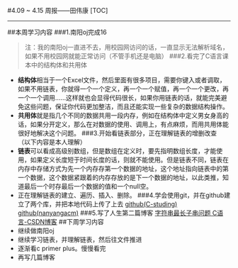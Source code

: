 #4.09 ~ 4.15 周报——田伟康
[TOC]

-------------
##本周学习内容
###1.南阳oj完成16
>注：我的南阳oj一直进不去，用校园网访问的话，一直显示无法解析域名，如果不用校园网就能正常访问（不管手机还是电脑）
###2.看完了C语言课本中的结构体和共用体
* **结构体**相当于一个Excel文件，然后里面有很多项目，需要你键入或者调取，如果不用链表，你就得一个一个定义，再一个一个赋值，再一个一个更改，再一个一个调用……这样就也会显得代码很长，如果你用链表的话，就能完美避免这些问题，保证你代码更加整洁，而且还能实现一些复杂的数据结构操作。
* **共用体**就是指几个不同的数据共用一段内存，例如在结构体中定义男女身高的话，如果分开定义，那么在对数据的使用、调用上，有点麻烦，而用共用体能很好地解决这个问题。
###3.开始看链表部分，正在理解链表的增删改查
（以下内容是本人理解）
* **链表**可以看成高级别数组，但是数组在定义时，要先指明数组长度，才能使用，如果定义长度短于时间长度的话，则就不能使用。但是链表不同，链表在内存中存储方式为先一个内存存第一个数据的地址，这个地址指向链表中的第一个数据，这个数据紧跟着的内存存放的是下一个数据的地址，以此类推，知道最后一个时存最后一个数据的值和一个null空。
* 正在理解链表的建立、遍历、插入、删除。 
###4.学会使用git，并在github建立了两个库，并把本地代码上传了上去
[github(C-studing)](https://github.com/a1203991686/C-studing)
[github(nanyangacm)](https://github.com/a1203991686/nanyangacm)
###5.写了人生第二篇博客
[字符串最长子串问题 C语言-CSDN博客](https://blog.csdn.net/a1203991686/article/details/79920677)
##下周学习内容
* 继续做南阳oj
* 继续学习链表，并理解链表，然后往文件推进
* 逐渐看c primer plus。慢慢看完
* 再写几篇博客